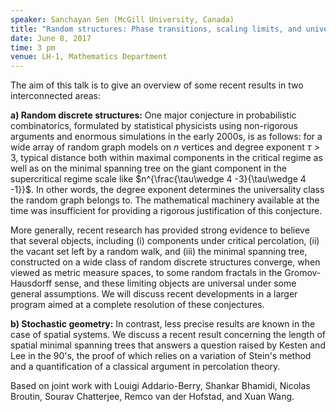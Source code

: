 ```yaml
---
speaker: Sanchayan Sen (McGill University, Canada)
title: "Random structures: Phase transitions, scaling limits, and universality"
date: June 8, 2017
time: 3 pm
venue: LH-1, Mathematics Department
---
```


The aim of this talk is to give an overview of some recent results in two
interconnected areas:

**a) Random discrete structures:** One major conjecture in probabilistic
combinatorics, formulated by statistical physicists using non-rigorous
arguments and enormous simulations in the early 2000s, is as follows: for a
wide array of random graph models on $n$ vertices and degree
exponent $\tau>3$, typical distance both within maximal components
in the critical regime as well as on the minimal spanning tree on the giant
component in the supercritical regime scale like
$n^{\frac{\tau\wedge 4 -3}{\tau\wedge 4 -1}}$. In other words, the degree
exponent determines the universality class the random graph belongs to. The
mathematical machinery available at the time was insufficient for providing
a rigorous justification of this conjecture.

More generally, recent research has provided strong evidence to believe
that several objects, including
(i) components under critical percolation,
(ii) the vacant set left by a random walk, and
(iii) the minimal spanning tree,
constructed on a wide class of random discrete structures converge, when viewed
as metric measure spaces, to some random fractals in the Gromov-Hausdorff
sense, and these limiting objects are universal under some general
assumptions. We will discuss recent developments in a larger program aimed
at a complete resolution of these conjectures.

**b) Stochastic geometry:**  In contrast, less precise results are known in the
case of spatial systems. We discuss a recent result concerning the length
of spatial minimal spanning trees that answers a question raised by Kesten
and Lee in the 90's, the proof of which relies on a variation of Stein's
method and a quantification of a classical argument in percolation theory.

Based on joint work with Louigi Addario-Berry, Shankar Bhamidi, Nicolas
Broutin, Sourav Chatterjee, Remco van der Hofstad, and Xuan Wang.
